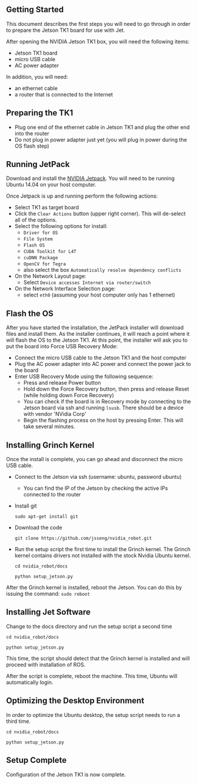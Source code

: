 ## Getting Started

This document describes the first steps you will need to go through in order to prepare
the Jetson TK1 board for use with Jet.

After opening the NVIDIA Jetson TK1 box, you will need the following items:

* Jetson TK1 board
* micro USB cable
* AC power adapter

In addition, you will need:

* an ethernet cable
* a router that is connected to the Internet

## Preparing the TK1

* Plug one end of the ethernet cable in Jetson TK1 and plug the other end into the router
* Do not plug in power adapter just yet (you will plug in power during the OS flash step)

## Running JetPack

Download and install the [NVIDIA Jetpack](https://developer.nvidia.com/embedded/jetpack).
You will need to be running Ubuntu 14.04 on your host computer.

Once Jetpack is up and running perform the following actions:

* Select TK1 as target board
* Click the `Clear Actions` button (upper right corner).  This will de-select all of the options.
* Select the following options for install:
  * `Driver for OS`
  * `File System`
  * `Flash OS`
  * `CUDA Toolkit for L4T`
  * `cuDNN Package`
  * `OpenCV for Tegra`
  * also select the box `Automatically resolve dependency conflicts`
* On the Network Layout page:
  * Select `Device accesses Internet via router/switch`
* On the Network Interface Selection page:
  * select `eth0` (assuming your host computer only has 1 ethernet)

## Flash the OS

After you have started the installation, the JetPack installer will download files and 
install them.  As the installer continues, it will reach a point where it will flash the 
OS to the Jetson TK1.  At this point, the installer will ask you to put the board into
Force USB Recovery Mode:

* Connect the micro USB cable to the Jetson TK1 and the host computer
* Plug the AC power adapter into AC power and connect the power jack to the board
* Enter USB Recovery Mode using the following sequence:
  * Press and release Power button
  * Hold down the Force Recovery button, then press and release Reset (while holding down Force Recovery)
  * You can check if the board is in Recovery mode by connecting to the Jetson board via ssh and running `lsusb`.  There should be a device with vendor 'NVidia Corp'
  * Begin the flashing process on the host by pressing Enter.  This will take several minutes.

## Installing Grinch Kernel

Once the install is complete, you can go ahead and disconnect the micro USB cable.

* Connect to the Jetson via ssh (username: ubuntu, password ubuntu)
  * You can find the IP of the Jetson by checking the active IPs connected to the router
* Install git

  `sudo apt-get install git`
* Download the code

  `git clone https://github.com/jsseng/nvidia_robot.git`
* Run the setup script the first time to install the Grinch kernel.  The Grinch kernel
contains drivers not installed with the stock Nvidia Ubuntu kernel.

  ```cd nvidia_robot/docs```

  ```python setup_jetson.py```

After the Grinch kernel is installed, reboot the Jetson.  You can do this by issuing
the command:
  `sudo reboot`

## Installing Jet Software

Change to the docs directory and run the setup script a second time

```cd nvidia_robot/docs```

```python setup_jetson.py```

This time, the script should detect that the Grinch kernel is installed and will proceed 
with installation of ROS.

After the script is complete, reboot the machine.  This time, Ubuntu will automatically login.

## Optimizing the Desktop Environment

In order to optimize the Ubuntu desktop, the setup script needs to run a third time. 

```cd nvidia_robot/docs```

```python setup_jetson.py```

## Setup Complete

Configuration of the Jetson TK1 is now complete.
